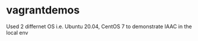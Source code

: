 # vagrantdemos
Used 2 differnet OS i.e. Ubuntu 20.04, CentOS 7 to demonstrate IAAC in the local env

